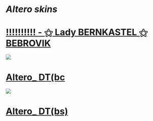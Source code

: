 # *Altero skins*

# [!!!!!!!!!! - ⚝ Lady BERNKASTEL ⚝ BEBROVIK](https://disk.yandex.ru/d/hgbnYEsrI6ZZFw)
![](https://i.postimg.cc/vHH6vN2P/screenshot057.jpg)

# [Altero_ DT(bc](https://disk.yandex.ru/d/GNuLzdGzujhoOA)
![](https://disk.yandex.ru/i/mSoLBB4d8xA59g)

# [Altero_ DT(bs)](https://disk.yandex.ru/d/1MYf5hstXl9-aQ)
![]()
